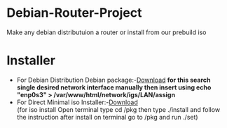 # Debian-Router-Project
Make any debian distributuion a router or install from our prebuild iso

# Installer
<ul>
 <li>For Debian Distribution Debian package:-<a href="https://github.com/sounakkar/Debian-Router-Project/blob/main/DEBIAN/drp.deb?raw=true">Download</a>
 <strong>for this search single desired network interface manually then insert using echo "enp0s3" > /var/www/html/network/igs/LAN/assign </strong>
 </li>
 <li>For Direct Minimal iso Installer:-<a href="https://mega.nz/file/YVFxDSja#DZiwNc6X2EyG_WrdaehNCebAInY5StXigm4ObWf3I9Q">Download</a> <br> (for iso install Open terminal type cd /pkg then type ./install and follow the instruction after install on terminal go to /pkg and run ./set)  </li>
  </ul>

